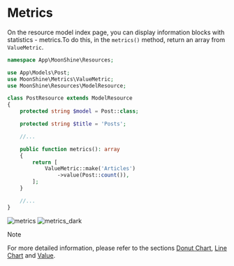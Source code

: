 # Metrics

On the resource model index page, you can display information blocks with statistics - metrics.To do this, in the `metrics()` method, return an array from `ValueMetric`.

```php
namespace App\MoonShine\Resources;

use App\Models\Post;
use MoonShine\Metrics\ValueMetric;
use MoonShine\Resources\ModelResource;

class PostResource extends ModelResource
{
    protected string $model = Post::class;

    protected string $title = 'Posts';

    //...

    public function metrics(): array
    {
        return [
            ValueMetric::make('Articles')
                ->value(Post::count()),
        ];
    }

    //...
}
```
![metrics](https://raw.githubusercontent.com/moonshine-software/doc/2.x/resources/screenshots/metrics.png)
![metrics_dark](https://raw.githubusercontent.com/moonshine-software/doc/2.x/resources/screenshots/metrics_dark.png)

> [!NOTE]
> For more detailed information, please refer to the sections [Donut Chart](/docs/{{version}}/components/metric_donut_chart), [Line Chart](/docs/{{version}}/components/metric_line_chart) and [Value](/docs/{{version}}/components/metric_value).
